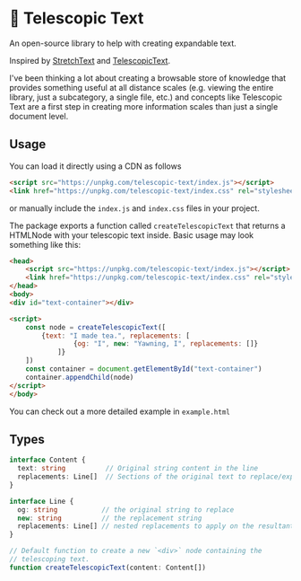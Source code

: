 # 🔭 Telescopic Text

An open-source library to help with creating expandable text. 

Inspired by [StretchText](https://en.wikipedia.org/wiki/StretchText) and [TelescopicText](https://www.telescopictext.org/text/KPx0nlXlKTciC).

I've been thinking a lot about creating a browsable store of knowledge that provides something useful at all distance scales
(e.g. viewing the entire library, just a subcategory, a single file, etc.) and concepts like Telescopic Text are a first step
in creating more information scales than just a single document level.

## Usage
You can load it directly using a CDN as follows

```html
<script src="https://unpkg.com/telescopic-text/index.js"></script>
<link href="https://unpkg.com/telescopic-text/index.css" rel="stylesheet">
```

or manually include the `index.js` and `index.css` files in your project.

The package exports a function called `createTelescopicText` that returns a HTMLNode with your telescopic text inside.
Basic usage may look something like this:

```html
<head>
    <script src="https://unpkg.com/telescopic-text/index.js"></script>
    <link href="https://unpkg.com/telescopic-text/index.css" rel="stylesheet">
</head>
<body>
<div id="text-container"></div>

<script>
    const node = createTelescopicText([
        {text: "I made tea.", replacements: [
                {og: "I", new: "Yawning, I", replacements: []}
            ]}
    ])
    const container = document.getElementById("text-container")
    container.appendChild(node)
</script>
</body>
```

You can check out a more detailed example in `example.html`

## Types
```typescript
interface Content {
  text: string          // Original string content in the line
  replacements: Line[]  // Sections of the original text to replace/expand
}

interface Line {
  og: string           // the original string to replace
  new: string          // the replacement string
  replacements: Line[] // nested replacements to apply on the resultant line afterwards
}

// Default function to create a new `<div>` node containing the
// telescoping text.
function createTelescopicText(content: Content[])
```